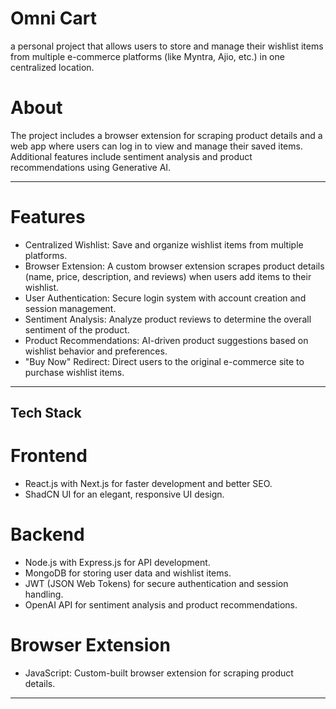 # Omni Cart
a personal project that allows users to store and manage their wishlist items from multiple e-commerce platforms (like Myntra, Ajio, etc.) in one centralized location. 

# About 
 The project includes a browser extension for scraping product details and a web app where users can log in to view and manage their saved items. Additional features include sentiment analysis and product recommendations using Generative AI.

---
# Features

- Centralized Wishlist: Save and organize wishlist items from multiple platforms.
- Browser Extension: A custom browser extension scrapes product details (name, price, description, and reviews) when users add items to their wishlist.
- User Authentication: Secure login system with account creation and session management.
- Sentiment Analysis: Analyze product reviews to determine the overall sentiment of the product.
- Product Recommendations: AI-driven product suggestions based on wishlist behavior and preferences.
- "Buy Now" Redirect: Direct users to the original e-commerce site to purchase wishlist items.

---

## Tech Stack

# Frontend

- React.js with Next.js for faster development and better SEO.
- ShadCN UI for an elegant, responsive UI design.

# Backend

- Node.js with Express.js for API development.
- MongoDB for storing user data and wishlist items.
- JWT (JSON Web Tokens) for secure authentication and session handling.
- OpenAI API for sentiment analysis and product recommendations.

# Browser Extension

- JavaScript: Custom-built browser extension for scraping product details.

---
